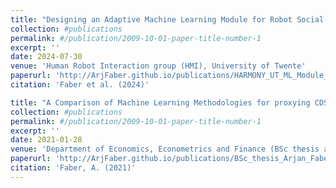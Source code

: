 ```yaml
---
title: "Designing an Adaptive Machine Learning Module for Robot Social Behavior Acquisition"
collection: #publications
permalink: #/publication/2009-10-01-paper-title-number-1
excerpt: ''
date: 2024-07-30
venue: 'Human Robot Interaction group (HMI), University of Twente'
paperurl: 'http://ArjFaber.github.io/publications/HARMONY_UT_ML_Module_Report.pdf'
citation: 'Faber et al. (2024)'

title: "A Comparison of Machine Learning Methodologies for proxying CDS spreads"
collection: #publications
permalink: #/publication/2009-10-01-paper-title-number-1
excerpt: ''
date: 2021-01-28
venue: 'Department of Economics, Econometrics and Finance (BSc thesis archive), University of Groningen'
paperurl: 'http://ArjFaber.github.io/publications/BSc_thesis_Arjan_Faber.pdf'
citation: 'Faber, A. (2021)'
---
```

